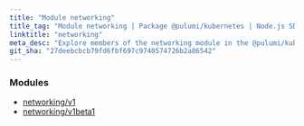 ```yaml
---
title: "Module networking"
title_tag: "Module networking | Package @pulumi/kubernetes | Node.js SDK"
linktitle: "networking"
meta_desc: "Explore members of the networking module in the @pulumi/kubernetes package."
git_sha: "27deebcbcb79fd6fbf697c9740574726b2a86542"
---
```


<!-- WARNING: this page was generated by a tool. Do not edit it by hand. -->
<!-- To change it, please see https://github.com/pulumi/docs/tree/master/tools/tscdocgen. -->


<h3>Modules</h3>
<ul class="api">
    <li><a href="v1/"><span class="symbol module"></span>networking/v1</a></li>
    <li><a href="v1beta1/"><span class="symbol module"></span>networking/v1beta1</a></li>
</ul>








